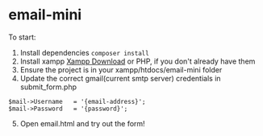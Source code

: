 ﻿# email-mini
To start:
1. Install dependencies `composer install`
2. Install xampp [Xampp Download](https://www.apachefriends.org/download.html) or PHP, if you don't already have them
3. Ensure the project is in your xampp/htdocs/email-mini folder
4. Update the correct gmail(current smtp server) credentials in submit_form.php
```
$mail->Username   = '{email-address}';
$mail->Password   = '{password}';  
```
5. Open email.html and try out the form!
